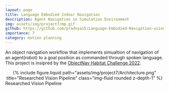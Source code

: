 ```yaml
---
layout: page
title: Language Embodied Indoor Navigation
description: Agent Navigation in Simulation Environment
img: assets/img/project7/mp.gif
github: https://github.com/pradnyas5/Language-Embodied-Navigation-using-Local-and-Global-Planners
importance: 7
category: motion planning
---
```

An object navigation workflow that implements simualtion of navigation of an agent(robot) to a goal position as commanded through spoken language.
This project is insipred by the [ObjectNav Habitat Challenge 2022](https://aihabitat.org/challenge/2022/).

<div class="row">
    <div class="col-sm mt-3 mt-md-0" align=center>
        {% include figure.liquid path="assets/img/project7/Architecture.png" title="Researched Vision Pipeline" class="img-fluid rounded z-depth-1" %}
    </div>
</div>
<div class="caption">
   Researched Vision Pipeline
</div>
